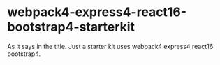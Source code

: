 # webpack4-express4-react16-bootstrap4-starterkit
As it says in the title. Just a starter kit uses webpack4 express4 react16 bootstrap4.
